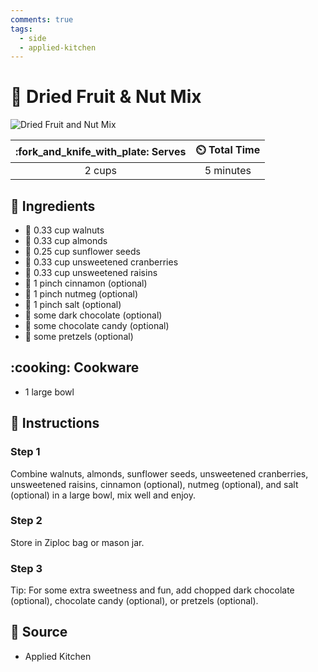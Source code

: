 ```yaml
---
comments: true
tags:
  - side
  - applied-kitchen
---
```

# :chestnut: Dried Fruit & Nut Mix

![Dried Fruit and Nut Mix](../assets/images/dried-fruit-and-nut-mix.png)

| :fork_and_knife_with_plate: Serves | :timer_clock: Total Time |
|:----------------------------------:|:-----------------------: |
| 2 cups | 5 minutes |

## :salt: Ingredients

- :chestnut: 0.33 cup walnuts
- :chestnut: 0.33 cup almonds
- :sunflower: 0.25 cup sunflower seeds
- :red_circle: 0.33 cup unsweetened cranberries
- :grapes: 0.33 cup unsweetened raisins
- :custard: 1 pinch cinnamon (optional)
- :chestnut: 1 pinch nutmeg (optional)
- :salt: 1 pinch salt (optional)
- :chocolate_bar: some dark chocolate (optional)
- :chocolate_bar: some chocolate candy (optional)
- :pretzel: some pretzels (optional)

## :cooking: Cookware

- 1 large bowl

## :pencil: Instructions

### Step 1

Combine walnuts, almonds, sunflower seeds, unsweetened cranberries, unsweetened raisins, cinnamon (optional), nutmeg
(optional), and salt (optional) in a large bowl, mix well and enjoy.

### Step 2

Store in Ziploc bag or mason jar.

### Step 3

Tip: For some extra sweetness and fun, add chopped dark chocolate (optional), chocolate candy (optional), or pretzels
(optional).

## :link: Source

- Applied Kitchen
